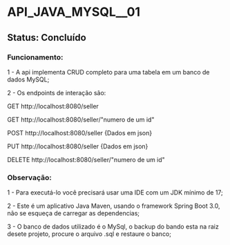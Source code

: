 # API_JAVA_MYSQL__01

## Status: Concluído

### Funcionamento:
<p>1 - A api implementa CRUD completo para uma tabela em um banco de dados MySQL;</p>
<p>2 - Os endpoints de interação são: </p>
              <p> GET http://localhost:8080/seller</p>
              <p> GET http://localhost:8080/seller/"numero de um id"</p>
              <p> POST http://localhost:8080/seller {Dados em json}</p>
              <p> PUT http://localhost:8080/seller {Dados em json}</p>
              <p> DELETE http://localhost:8080/seller/"numero de um id"</p>
               

### Observação:
<p>1 - Para executá-lo você precisará usar uma IDE com um JDK mínimo de 17;
<p>2 - Este é um aplicativo Java Maven, usando o framework Spring Boot 3.0, não se esqueça de carregar as dependencias;</p>
<p>3 - O banco de dados utilizado é o MySql, o backup do bando esta na raiz desete projeto, procure o arquivo .sql e restaure o banco;</p>


